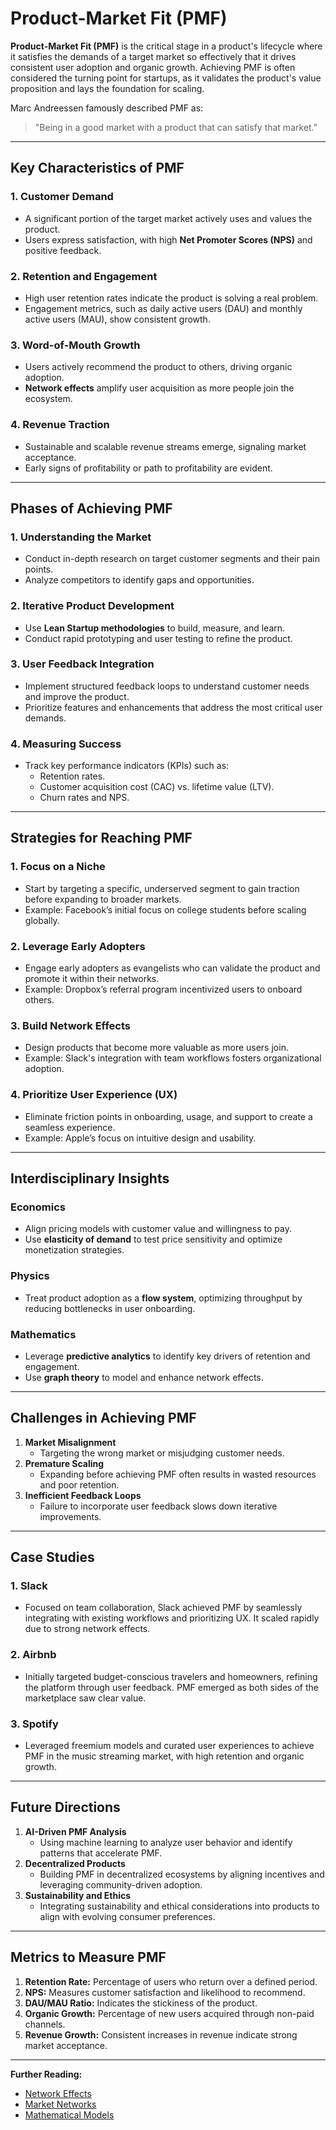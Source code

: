 # Product-Market Fit (PMF)

**Product-Market Fit (PMF)** is the critical stage in a product's lifecycle where it satisfies the demands of a target market so effectively that it drives consistent user adoption and organic growth. Achieving PMF is often considered the turning point for startups, as it validates the product's value proposition and lays the foundation for scaling.

Marc Andreessen famously described PMF as:

> "Being in a good market with a product that can satisfy that market."

***

## Key Characteristics of PMF

### 1. **Customer Demand**

* A significant portion of the target market actively uses and values the product.
* Users express satisfaction, with high **Net Promoter Scores (NPS)** and positive feedback.

### 2. **Retention and Engagement**

* High user retention rates indicate the product is solving a real problem.
* Engagement metrics, such as daily active users (DAU) and monthly active users (MAU), show consistent growth.

### 3. **Word-of-Mouth Growth**

* Users actively recommend the product to others, driving organic adoption.
* **Network effects** amplify user acquisition as more people join the ecosystem.

### 4. **Revenue Traction**

* Sustainable and scalable revenue streams emerge, signaling market acceptance.
* Early signs of profitability or path to profitability are evident.

***

## Phases of Achieving PMF

### 1. **Understanding the Market**

* Conduct in-depth research on target customer segments and their pain points.
* Analyze competitors to identify gaps and opportunities.

### 2. **Iterative Product Development**

* Use **Lean Startup methodologies** to build, measure, and learn.
* Conduct rapid prototyping and user testing to refine the product.

### 3. **User Feedback Integration**

* Implement structured feedback loops to understand customer needs and improve the product.
* Prioritize features and enhancements that address the most critical user demands.

### 4. **Measuring Success**

* Track key performance indicators (KPIs) such as:
  * Retention rates.
  * Customer acquisition cost (CAC) vs. lifetime value (LTV).
  * Churn rates and NPS.

***

## Strategies for Reaching PMF

### 1. **Focus on a Niche**

* Start by targeting a specific, underserved segment to gain traction before expanding to broader markets.
* Example: Facebook’s initial focus on college students before scaling globally.

### 2. **Leverage Early Adopters**

* Engage early adopters as evangelists who can validate the product and promote it within their networks.
* Example: Dropbox’s referral program incentivized users to onboard others.

### 3. **Build Network Effects**

* Design products that become more valuable as more users join.
* Example: Slack's integration with team workflows fosters organizational adoption.

### 4. **Prioritize User Experience (UX)**

* Eliminate friction points in onboarding, usage, and support to create a seamless experience.
* Example: Apple’s focus on intuitive design and usability.

***

## Interdisciplinary Insights

### Economics

* Align pricing models with customer value and willingness to pay.
* Use **elasticity of demand** to test price sensitivity and optimize monetization strategies.

### Physics

* Treat product adoption as a **flow system**, optimizing throughput by reducing bottlenecks in user onboarding.

### Mathematics

* Leverage **predictive analytics** to identify key drivers of retention and engagement.
* Use **graph theory** to model and enhance network effects.

***

## Challenges in Achieving PMF

1. **Market Misalignment**
   * Targeting the wrong market or misjudging customer needs.
2. **Premature Scaling**
   * Expanding before achieving PMF often results in wasted resources and poor retention.
3. **Inefficient Feedback Loops**
   * Failure to incorporate user feedback slows down iterative improvements.

***

## Case Studies

### 1. **Slack**

* Focused on team collaboration, Slack achieved PMF by seamlessly integrating with existing workflows and prioritizing UX. It scaled rapidly due to strong network effects.

### 2. **Airbnb**

* Initially targeted budget-conscious travelers and homeowners, refining the platform through user feedback. PMF emerged as both sides of the marketplace saw clear value.

### 3. **Spotify**

* Leveraged freemium models and curated user experiences to achieve PMF in the music streaming market, with high retention and organic growth.

***

## Future Directions

1. **AI-Driven PMF Analysis**
   * Using machine learning to analyze user behavior and identify patterns that accelerate PMF.
2. **Decentralized Products**
   * Building PMF in decentralized ecosystems by aligning incentives and leveraging community-driven adoption.
3. **Sustainability and Ethics**
   * Integrating sustainability and ethical considerations into products to align with evolving consumer preferences.

***

## Metrics to Measure PMF

1. **Retention Rate:** Percentage of users who return over a defined period.
2. **NPS:** Measures customer satisfaction and likelihood to recommend.
3. **DAU/MAU Ratio:** Indicates the stickiness of the product.
4. **Organic Growth:** Percentage of new users acquired through non-paid channels.
5. **Revenue Growth:** Consistent increases in revenue indicate strong market acceptance.

***

**Further Reading:**

* [Network Effects](../../../literary_products/joes_notes/NETWORK_EFFECTS.md)
* [Market Networks](MARKET_NETWORKS.md)
* [Mathematical Models](../AI/MATHEMATICAL_MODELS.md)
